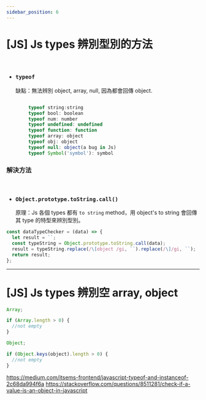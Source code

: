 ```yaml
---
sidebar_position: 6
---
```


# [JS] Js types 辨別型別的方法

&nbsp;

- ### `typeof`
  缺點：無法辨別 object, array, null, 因為都會回傳 object.

```js

		typeof string:string
        typeof bool: boolean
        typeof num: number
        typeof undefined: undefined
        typeof function: function
        typeof array: object
        typeof obj: object
        typeof null: object(a bug in Js)
        typeof Symbol('symbol'): symbol
```

### 解決方法

&nbsp;

- ### `Object.prototype.toString.call()`
  原理：Js 各個 types 都有 `to string` method，用 object's to string 會回傳其 type 的特型來辨別型別。

```js
const dataTypeChecker = (data) => {
  let result = ``;
  const typeString = Object.prototype.toString.call(data);
  result = typeString.replace(/\[object /gi, ``).replace(/\]/gi, ``);
  return result;
};
```

---

# [JS] Js types 辨別空 array, object

```js
Array;

if (Array.length > 0) {
  //not empty
}

Object;

if (Object.keys(object).length > 0) {
  //not empty
}
```

https://medium.com/itsems-frontend/javascript-typeof-and-instanceof-2c68da994f6a
https://stackoverflow.com/questions/8511281/check-if-a-value-is-an-object-in-javascript
